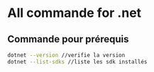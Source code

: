 # All commande for .net

## Commande pour prérequis

``` bash
dotnet --version //verifie la version 
dotnet --list-sdks //liste les sdk installés
```

